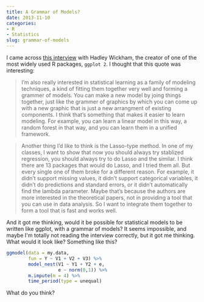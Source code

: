 ```yaml
---
title: A Grammar of Models?
date: 2013-11-10
categories:
- R
- Statistics
slug: grammar-of-models
---
```



I came across [this interview](http://statr.me/2013/09/a-conversation-with-hadley-wickham/) with Hadley Wickham, the creator of one of the most widely used R packages, `ggplot 2`. I thought that this quote was interesting:

> I’m also really interested in statistical learning as a family of modeling techniques, a kind of fitting them together very well and forming a grammer of models. You can make a new model by joing things together, just like the grammer of graphics by which you can come up with a new graphic that is just a new arrangment of existing components. I think that’s something that makes it easier to learn modeling. For example, you can learn a linear model in this way, a random forest in that way, and you can learn them in a unified framework.

> Another thing I’d like to think is the Lasso-type method. In one of my classes, I want to show that now you should always try stablized regression, you should always try to do Lasso and the similar. I think there are 13 packages that would do Lasso, and I tried them all. But every single one of them broke for a different reason. For example, it didn’t support missing values, it didn’t support categorical variables, it didn’t do predictions and standard errors, or it didn’t automatically find the lambda parameter. Maybe that’s because the authors are more interested in the theoretical papers, not in providing a tool that you can use in data analysis. So I want to integrate them together to form a tool that is fast and works well.


And it got me thinking, would it be possible for statistical models to be written like ggplot, with a grammar of models? It seems impossible, and maybe I'm totally not reading the interview correctly, but it got me thinking. What would it look like? Something like this?

```r
ggmodel(data = my.data,
        fun = Y ~ V1 + V2 + V3) %>%
        model_nest(V1 ~ Y1 + Y2 + e,
                   e ~ norm(0,1)) %>%
        m.impute(m = 4) %>%
        time_period(type = unequal)
```

What do you think?
